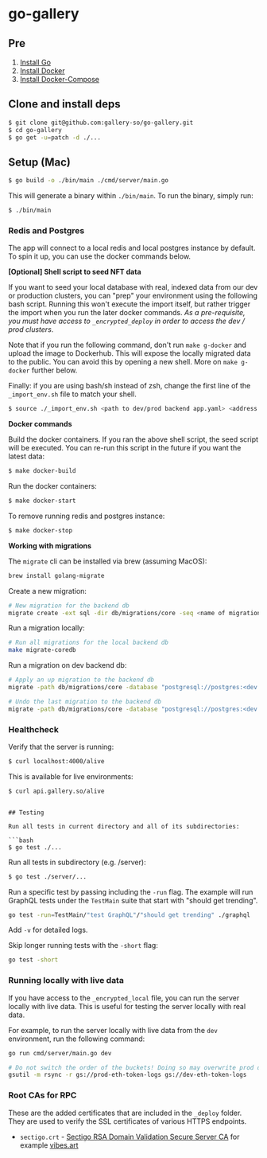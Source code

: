 # go-gallery

## Pre

1. [Install Go](https://golang.org/doc/install)
2. [Install Docker](https://www.docker.com/products/docker-desktop)
3. [Install Docker-Compose](https://docs.docker.com/compose/install/)

## Clone and install deps

```bash
$ git clone git@github.com:gallery-so/go-gallery.git
$ cd go-gallery
$ go get -u=patch -d ./...
```

## Setup (Mac)

```bash
$ go build -o ./bin/main ./cmd/server/main.go
```

This will generate a binary within `./bin/main`. To run the binary, simply run:

```bash
$ ./bin/main
```

### Redis and Postgres

The app will connect to a local redis and local postgres instance by default. To spin it up, you can use the docker commands below.

**[Optional] Shell script to seed NFT data**

If you want to seed your local database with real, indexed data from our dev or production clusters, you can "prep" your environment using the following bash script. Running this won't execute the import itself, but rather trigger the import when you run the later docker commands. _As a pre-requisite, you must have access to `_encrypted_deploy` in order to access the dev / prod clusters_.

Note that if you run the following command, don't run `make g-docker` and upload the image to Dockerhub. This will expose the locally migrated data to the public. You can avoid this by opening a
new shell. More on `make g-docker` further below.

Finally: if you are using bash/sh instead of zsh, change the first line of the `_import_env.sh` file to match your shell.

```bash
$ source ./_import_env.sh <path to dev/prod backend app.yaml> <address of dev/prod wallet to import data>
```

**Docker commands**

Build the docker containers. If you ran the above shell script, the seed script will be executed. You can re-run this script in the future if you want the latest data:

```bash
$ make docker-build
```

Run the docker containers:

```bash
$ make docker-start
```

To remove running redis and postgres instance:

```bash
$ make docker-stop
```

**Working with migrations**

The `migrate` cli can be installed via brew (assuming MacOS):

```bash
brew install golang-migrate
```

Create a new migration:

```bash
# New migration for the backend db
migrate create -ext sql -dir db/migrations/core -seq <name of migration>
```

Run a migration locally:

```bash
# Run all migrations for the local backend db
make migrate-coredb
```

Run a migration on dev backend db:

```bash
# Apply an up migration to the backend db
migrate -path db/migrations/core -database "postgresql://postgres:<dev db password here>@34.102.59.201:5432/postgres" up

# Undo the last migration to the backend db
migrate -path db/migrations/core -database "postgresql://postgres:<dev db password here>@34.102.59.201:5432/postgres" down 1
```

### Healthcheck

Verify that the server is running:

```bash
$ curl localhost:4000/alive
```

This is available for live environments:

```bash
$ curl api.gallery.so/alive
```

````

## Testing

Run all tests in current directory and all of its subdirectories:

```bash
$ go test ./...
````

Run all tests in subdirectory (e.g. /server):

```bash
$ go test ./server/...
```

Run a specific test by passing including the `-run` flag. The example will run GraphQL tests under the `TestMain` suite that start with "should get trending".

```bash
go test -run=TestMain/"test GraphQL"/"should get trending" ./graphql
```

Add `-v` for detailed logs.

Skip longer running tests with the `-short` flag:

```bash
go test -short
```

### Running locally with live data

If you have access to the `_encrypted_local` file, you can run the server locally with live data. This is useful for testing the server locally with real data.

For example, to run the server locally with live data from the `dev` environment, run the following command:

```bash
go run cmd/server/main.go dev
```

```bash
# Do not switch the order of the buckets! Doing so may overwrite prod data.
gsutil -m rsync -r gs://prod-eth-token-logs gs://dev-eth-token-logs
```

### Root CAs for RPC

These are the added certificates that are included in the `_deploy` folder. They are used to verify the SSL certificates of
various HTTPS endpoints.

- `sectigo.crt` - [Sectigo RSA Domain Validation Secure Server CA](https://support.sectigo.com/articles/Knowledge/Sectigo-Intermediate-Certificates) for example [vibes.art](https://vibes.art/vibes/jpg/8095.jpg)
